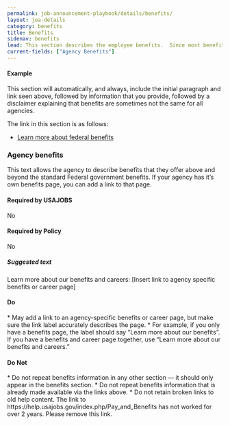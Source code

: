 ```yaml
---
permalink: job-announcement-playbook/details/benefits/
layout: joa-details
category: benefits
title: Benefits
sidenav: benefits
lead: This section describes the employee benefits.  Since most benefits are the same across federal agencies, we recommend using the same benefits language.
current-fields: ["Agency Benefits"]
---
```


#### Example

<div class="usajobs-recruitment-joa-playbook-details__example-img">
<amp-img src="{{ site.baseurl }}/assets/images/job-announcement-playbook/benefits-v6.7.png"
  srcset="{{ site.baseurl }}/assets/images/job-announcement-playbook/benefits-v6.7.png 768w,
  {{ site.baseurl }}/assets/images/job-announcement-playbook/benefits-v6.7-SM.png 100w"
  width="750"
  height="354"
  layout="responsive"
  alt="Benefits v6.7 example"></amp-img>
</div>

This section will automatically, and always, include the initial paragraph and link seen above, followed by information that you provide, followed by a disclaimer explaining that benefits are sometimes not the same for all agencies.

The link in this section is as follows:

*	[Learn more about federal benefits](https://www.usajobs.gov/Help/working-in-government/benefits/)

### Agency benefits

This text allows the agency to describe benefits that they offer above and beyond the standard Federal government benefits. If your agency has it’s own benefits page, you can add a link to that page.

<div class="usajobs-recruitment-joa-playbook-details__container">
<div class="usajobs-recruitment-joa-playbook-details__required-by-usajobs">
  <h4>Required by USAJOBS</h4>
  <p>No</p>
</div>
<div class="usajobs-recruitment-joa-playbook-details__required-by-policy">
  <h4>Required by Policy</h4>
  <p>No</p>
</div>
</div>


<div class="usajobs-recruitment-joa-playbook-details__suggested-text">
<h5>Suggested text</h5>
Learn more about our benefits and careers: [Insert link to agency specific benefits or career page]
</div>

<div class="usajobs-recruitment-joa-playbook-details__container">
<div class="usajobs-recruitment-joa-playbook-details__do">
  <h4><span class="fa fa-check"></span> Do</h4>
  * May add a link to an agency-specific benefits or career page, but make sure the link label accurately describes the page.  
    * For example, if you only have a benefits page, the label should say “Learn more about our benefits”.  If you have a benefits and career page together, use “Learn more about our benefits and careers.”
</div>
<div class="usajobs-recruitment-joa-playbook-details__do-not">
  <h4><span class="fa fa-times"></span> Do Not</h4>
  * Do not repeat benefits information in any other section — it should only appear in the benefits section.
  * Do not repeat benefits information that is already made available via the links above.
  * Do not retain broken links to old help content. The link to https://help.usajobs.gov/index.php/Pay_and_Benefits has not worked for over 2 years. Please remove this link.
</div>
</div>
